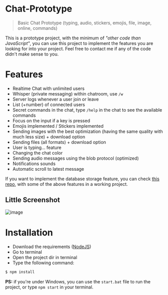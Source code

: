 # Chat-Prototype
> Basic Chat Prototype (typing, audio, stickers, emojis, file, image, online, commands)

This is a prototype project, with the minimum of *"other code than JavaScript"*, you can use this project to implement the features you are looking for into your project. Feel free to contact me if any of the code didn't make sense to you.

# Features
  - Realtime Chat with unlimited users
  - Whisper (private messaging) within chatroom, use ``/w``
  - Server logs whenever a user join or leave
  - List (+number) of connected users
  - Secret commands in the chat, type ``/help`` in the chat to see the available commands
  - Focus on the input if a key is pressed
  - Emojis implemented / Stickers implemented
  - Sending images with the best optimization (having the same quality with much less size) + download option
  - Sending files (all formats) + download option
  - User is typing... feature
  - Changing the chat color
  - Sending audio messages using the blob protocol (optimized)
  - Notifications sounds
  - Automatic scroll to latest message

If you want to implement the database storage feature, you can check [this repo](https://github.com/abdeljalil-salhi/MyChat), with some of the above features in a working project.

## Little Screenshot
![image](https://user-images.githubusercontent.com/65598953/155236621-5429f986-6a51-4ea0-b71e-c2f5384f4df0.png)

# Installation
  - Download the requirements ([NodeJS](https://nodejs.org/en/download/))
  - Go to terminal
  - Open the project dir in terminal
  - Type the following command:

```sh
$ npm install
```
**PS:** 
if you're under Windows, you can use the ```start.bat``` file to run the project, or type ``npm start`` in your terminal.
